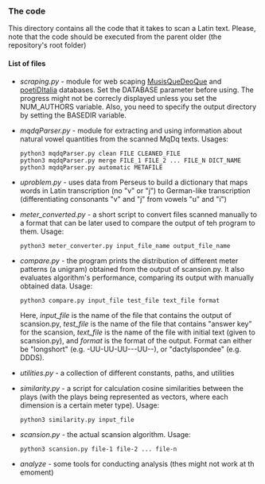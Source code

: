 ### The code

This directory contains all the code that it takes to scan a Latin text. Please,
note that the code should be executed from the parent older (the repository's 
root folder)

#### List of files

- *scraping.py* - module for web scaping
[MusisQueDeoQue](http://mizar.unive.it/mqdq/public/index) and [poetiDItalia](http://mizar.unive.it/poetiditalia/public/)
databases. Set the DATABASE parameter before using. The progress might not be 
correcly displayed unless you set the NUM_AUTHORS variable. Also, you need to 
specify the output directory by setting the BASEDIR variable.

- *mqdqParser.py* - module for extracting and using information about natural
vowel quantities from the scanned MqDq texts. Usages:
    ```
    python3 mqdqParser.py clean FILE CLEANED_FILE
    python3 mqdqParser.py merge FILE_1 FILE_2 ... FILE_N DICT_NAME
    python3 mqdqParser.py automatic METAFILE
    ```

- *uproblem.py* - uses data from Perseus to build a dictionary that maps words 
in Latin transcription (no "v" or "j") to German-like transcription 
(differentiating consonants "v" and "j" from vowels "u" and "i")

- *meter_converted.py* - a short script to convert files scanned manually to a
format that can be later used to compare the output of teh program to them. 
Usage:
  ```
  python3 meter_converter.py input_file_name output_file_name
   ```
- *compare.py* - the program prints the distribution of different meter patterns 
(a unigram) obtained from the output of scansion.py. 
It also evaluates algorithm's performance, 
  comparing its output with manually obtained data. Usage:
  ```
  python3 compare.py input_file test_file text_file format
  ```
  Here, *input_file* is the name of the file that contains the output of 
  scansion.py, *test_file* is the name of the file that contains "answer key" 
  for the scansion, *text_file* is the name of the file with initial text 
  (given to scansion.py), and *format* is the format of the output. 
  Format can either be "longshort" (e.g. -UU-UU-UU---UU--), or 
  "dactylspondee" (e.g. DDDS).
 
- *utilities.py* - a collection of different constants, paths, and utilities

- *similarity.py* - a script for calculation cosine similarities between the
 plays (with the plays being represented as vectors, where each dimension is a 
 certain meter type). Usage:
  ```
  python3 similarity.py input_file
  ```
  
- *scansion.py* - the actual scansion algorithm. Usage:
  ```
  python3 scansion.py file-1 file-2 ... file-n
  ```
- *analyze* - some tools for conducting analysis (thes might not work at th emoment)